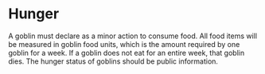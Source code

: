 # Hunger

A goblin must declare as a minor action to consume food.
All food items will be measured in goblin food units, which is the amount required by one goblin for a week.
If a goblin does not eat for an entire week, that goblin dies.
The hunger status of goblins should be public information.
